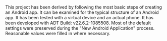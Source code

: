 This project has been derived by following the most basic steps of creating an Android app.
It can be examined for the typical structure of an Android app.
It has been tested with a virtual device and an actual phone.
It has been developed with ADT Build: v22.6.2-1085508.
Most of the default settings were preserved during the "New Android Application" process.
Reasonable values were filled in where necessary.

